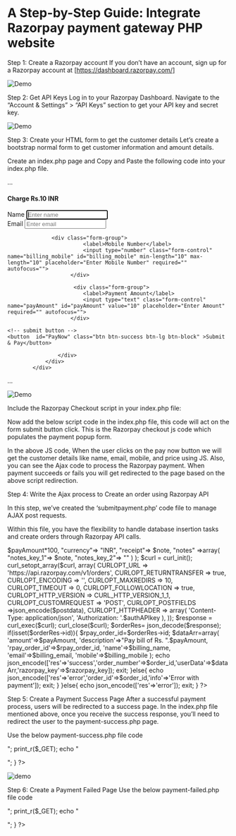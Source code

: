 # A Step-by-Step Guide: Integrate Razorpay payment gateway PHP website
Step 1: Create a Razorpay account
If you don’t have an account, sign up for a Razorpay account at
[https://dashboard.razorpay.com/]

![Demo](https://www.tutorialswebsite.com/wp-content/uploads/2024/02/Razorpay-Dashboard-840x419.png)

Step 2: Get API Keys
Log in to your Razorpay Dashboard.
Navigate to the “Account & Settings” > “API Keys” section to get your API key and secret key.


![Demo](https://www.tutorialswebsite.com/wp-content/uploads/2024/02/Razorpay-Dashboard-1-840x399.png)

Step 3: Create your HTML form to get the customer details
Let’s create a bootstrap normal form to get customer information and amount details.

Create an index.php page and Copy and Paste the following code into your index.php file.

...
<!DOCTYPE html>
<html>
<head>
<body style="background-repeat: no-repeat;">
<div class="container">
<div class="row">
<div class="col-xs-12 col-md-12">
                <div class="panel panel-default">
                    <div class="panel-heading">
                        <h4 class="panel-title">Charge Rs.10 INR  </h4>
                    </div>
                    <div class="panel-body">
                        <div class="form-group">
                            <label>Name</label>
                            <input type="text" class="form-control" name="billing_name" id="billing_name" placeholder="Enter name" required="" autofocus="">
                        </div>
                        <div class="form-group">
                            <label>Email</label>
                            <input type="email" class="form-control" name="billing_email" id="billing_email" placeholder="Enter email" required="">
                        </div>
                        
                  <div class="form-group">
                            <label>Mobile Number</label>
                            <input type="number" class="form-control" name="billing_mobile" id="billing_mobile" min-length="10" max-length="10" placeholder="Enter Mobile Number" required="" autofocus="">
                        </div>
                        
                         <div class="form-group">
                            <label>Payment Amount</label>
                            <input type="text" class="form-control" name="payAmount" id="payAmount" value="10" placeholder="Enter Amount" required="" autofocus="">
                        </div>
						
	<!-- submit button -->
	<button  id="PayNow" class="btn btn-success btn-lg btn-block" >Submit & Pay</button>
                       
                    </div>
                </div>
            </div>
</div>
</div>
</body>
</html>
...

![Demo](https://www.tutorialswebsite.com/wp-content/uploads/2024/02/How-to-Integrate-Razorpay-payment-gateway-in-PHP-tutorialswebsite-com.png)

Include the Razorpay Checkout script in your index.php file:

<script src="https://checkout.razorpay.com/v1/checkout.js"></script>

Now add the below script code in the index.php file, this code will act on the form submit button click. This is the Razorpay checkout js code which populates the payment popup form.


<script>
    //Pay Amount
    jQuery(document).ready(function($){

jQuery('#PayNow').click(function(e){

	var paymentOption='';
let billing_name = $('#billing_name').val();
	let billing_mobile = $('#billing_mobile').val();
	let billing_email = $('#billing_email').val();
  var shipping_name = $('#billing_name').val();
	var shipping_mobile = $('#billing_mobile').val();
	var shipping_email = $('#billing_email').val();
var paymentOption= "netbanking";
var payAmount = $('#payAmount').val();
			
var request_url="submitpayment.php";
		var formData = {
			billing_name:billing_name,
			billing_mobile:billing_mobile,
			billing_email:billing_email,
			shipping_name:shipping_name,
			shipping_mobile:shipping_mobile,
			shipping_email:shipping_email,
			paymentOption:paymentOption,
			payAmount:payAmount,
			action:'payOrder'
		}
		
		$.ajax({
			type: 'POST',
			url:request_url,
			data:formData,
			dataType: 'json',
			encode:true,
		}).done(function(data){
		
		if(data.res=='success'){
				var orderID=data.order_number;
				var orderNumber=data.order_number;
				var options = {
    "key": data.razorpay_key, // Enter the Key ID generated from the Dashboard
    "amount": data.userData.amount, // Amount is in currency subunits. Default currency is INR. Hence, 50000 refers to 50000 paise
    "currency": "INR",
    "name": "Tutorialswebsite", //your business name
    "description": data.userData.description,
    "image": "https://www.tutorialswebsite.com/wp-content/uploads/2022/02/cropped-logo-tw.png",
    "order_id": data.userData.rpay_order_id, //This is a sample Order ID. Pass 
    "handler": function (response){

    window.location.replace("payment-success.php?oid="+orderID+"&rp_payment_id="+response.razorpay_payment_id+"&rp_signature="+response.razorpay_signature);

    },
    "modal": {
    "ondismiss": function(){
         window.location.replace("payment-success.php?oid="+orderID);
     }
},
    "prefill": { //We recommend using the prefill parameter to auto-fill customer's contact information especially their phone number
        "name": data.userData.name, //your customer's name
        "email": data.userData.email,
        "contact": data.userData.mobile //Provide the customer's phone number for better conversion rates 
    },
    "notes": {
        "address": "Tutorialswebsite"
    },
    "config": {
    "display": {
      "blocks": {
        "banks": {
          "name": 'Pay using '+paymentOption,
          "instruments": [
           
            {
                "method": paymentOption
            },
            ],
        },
      },
      "sequence": ['block.banks'],
      "preferences": {
        "show_default_blocks": true,
      },
    },
  },
    "theme": {
        "color": "#3399cc"
    }
};
var rzp1 = new Razorpay(options);
rzp1.on('payment.failed', function (response){

    window.location.replace("payment-failed.php?oid="+orderID+"&reason="+response.error.description+"&paymentid="+response.error.metadata.payment_id);

         });
      rzp1.open();
     e.preventDefault(); 
}
 
});
 });
    });
</script>

In the above JS code, When the user clicks on the pay now button we will get the customer details like name, email, mobile, and price using JS. Also, you can see the Ajax code to process the Razorpay payment. When payment succeeds or fails you will get redirected to the page based on the above script redirection.

Step 4: Write the Ajax process to Create an order using Razorpay API

In this step, we’ve created the ‘submitpayment.php’ code file to manage AJAX post requests.

Within this file, you have the flexibility to handle database insertion tasks and create orders through Razorpay API calls.



<?php
header('Access-Control-Allow-Origin:*');
header('Access-Control-Allow-Methods:POST,GET,PUT,PATCH,DELETE');
header("Content-Type: application/json");
header("Accept: application/json");
header('Access-Control-Allow-Headers:Access-Control-Allow-Origin,Access-Control-Allow-Methods,Content-Type');

if(isset($_POST['action']) && $_POST['action']='payOrder'){

$razorpay_mode='test';

$razorpay_test_key='your_test_key'; //Your Test Key
$razorpay_test_secret_key='your_test_secret_key'; //Your Test Secret Key

$razorpay_live_key= 'Your_Live_Key';
$razorpay_live_secret_key='Your_Live_Secret_Key';

if($razorpay_mode=='test'){
    
    $razorpay_key=$razorpay_test_key;
    
$authAPIkey="Basic ".base64_encode($razorpay_test_key.":".$razorpay_test_secret_key);

}else{
    
	$authAPIkey="Basic ".base64_encode($razorpay_live_key.":".$razorpay_live_secret_key);
	$razorpay_key=$razorpay_live_key;

}

// Set transaction details
$order_id = uniqid(); 

$billing_name=$_POST['billing_name'];
$billing_mobile=$_POST['billing_mobile'];
$billing_email=$_POST['billing_email'];
$shipping_name=$_POST['shipping_name'];
$shipping_mobile=$_POST['shipping_mobile'];
$shipping_email=$_POST['shipping_email'];
$paymentOption=$_POST['paymentOption'];
$payAmount=$_POST['payAmount'];

$note="Payment of amount Rs. ".$payAmount;

$postdata=array(
"amount"=>$payAmount*100,
"currency"=> "INR",
"receipt"=> $note,
"notes" =>array(
	          "notes_key_1"=> $note,
	          "notes_key_2"=> ""
              )
);
$curl = curl_init();

curl_setopt_array($curl, array(
  CURLOPT_URL => 'https://api.razorpay.com/v1/orders',
  CURLOPT_RETURNTRANSFER => true,
  CURLOPT_ENCODING => '',
  CURLOPT_MAXREDIRS => 10,
  CURLOPT_TIMEOUT => 0,
  CURLOPT_FOLLOWLOCATION => true,
  CURLOPT_HTTP_VERSION => CURL_HTTP_VERSION_1_1,
  CURLOPT_CUSTOMREQUEST => 'POST',
  CURLOPT_POSTFIELDS =>json_encode($postdata),
  CURLOPT_HTTPHEADER => array(
    'Content-Type: application/json',
    'Authorization: '.$authAPIkey
  ),
));

$response = curl_exec($curl);

curl_close($curl);
$orderRes= json_decode($response);
 
if(isset($orderRes->id)){
 
$rpay_order_id=$orderRes->id;
 
$dataArr=array(
	'amount'=>$payAmount,
	'description'=>"Pay bill of Rs. ".$payAmount,
	'rpay_order_id'=>$rpay_order_id,
	'name'=>$billing_name,
	'email'=>$billing_email,
	'mobile'=>$billing_mobile
);
echo json_encode(['res'=>'success','order_number'=>$order_id,'userData'=>$dataArr,'razorpay_key'=>$razorpay_key]); exit;
}else{
	echo json_encode(['res'=>'error','order_id'=>$order_id,'info'=>'Error with payment']); exit;
}
}else{
    echo json_encode(['res'=>'error']); exit;
}
       ?>   



Step 5: Create a Payment Success Page
After a successful payment process, users will be redirected to a success page. In the index.php file mentioned above, once you receive the success response, you’ll need to redirect the user to the payment-success.php page.

Use the below payment-success.php file code

 

<?php 
if(isset($_GET)){
    
    echo "<pre>";
    print_r($_GET);
    echo "</p>";
}
?>



![demo](https://www.tutorialswebsite.com/wp-content/uploads/2024/02/razorpay-payment-gateway-integration.png)

Step 6: Create a Payment Failed Page
Use the below payment-failed.php file code


<?php 
if(isset($_GET)){
    
    echo "<pre>";
    print_r($_GET);
    echo "</p>";
}
?>

 





